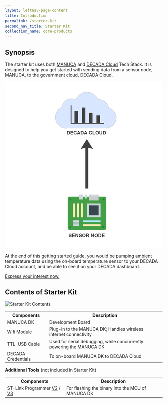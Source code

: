 ```yaml
---
layout: leftnav-page-content
title: Introduction
permalink: /starter-kit
second_nav_title: Starter Kit
collection_name: core-products
---
```


## Synopsis

The starter kit uses both [MANUCA](/core-products/manuca/) and [DECADA Cloud](/core-products/decada-cloud/) Tech Stack. It is designed to help you get started with sending data from a sensor node, MANUCA, to the government cloud, DECADA Cloud.

![System](/images/manuca/intro/starter_kit_system.png)

At the end of this getting started guide, you would be pumping ambient temperature data using the on-board temperature sensor to your DECADA Cloud account, and be able to see it on your DECADA dashboard.

[Express your interest now.](https://go.gov.sg/iotkit-eoi)

## Contents of Starter Kit

![Starter Kit Contents](/images/manuca/intro/contents.png)

<table>
  <tr>
    <th>Components</th>
    <th>Description</th>
  </tr>
  <tr>
    <td>MANUCA DK</td>
    <td>Development Board</td>
  </tr>
  <tr>
    <td>Wifi Module</td>
    <td>Plug-in to the MANUCA DK; Handles wireless internet connectivity</td>
  </tr>
  <tr>
    <td>TTL-USB Cable</td>
    <td>Used for serial debugging, while concurrently powering the MANUCA DK</td>
  </tr>
  <tr>
    <td>DECADA Credentials</td>
    <td>To on-board MANUCA DK to DECADA Cloud</td>
  </tr>
</table>

**Additional Tools** (not included in Starter Kit)

<table>
  <tr>
    <th>Components</th>
    <th>Description</th>
  </tr>
  <tr>
    <td>ST-Link Programmer <a href="https://www.st.com/en/development-tools/st-link-v2.html">V2</a> / <a href="https://www.st.com/en/development-tools/stlink-v3set.html">V3</a></td>
    <td>For flashing the binary into the MCU of MANUCA DK</td>
  </tr>
</table>
